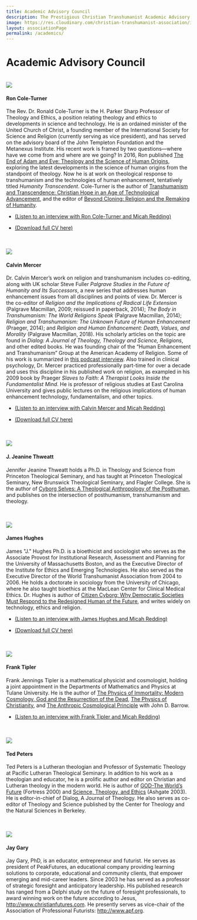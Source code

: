 ```yaml
---
title: Academic Advisory Council
description: The Prestigious Christian Transhumanist Academic Advisory Council
image: https://res.cloudinary.com/christian-transhumanist-association/image/upload/c_fill,h_200,w_200/c_fill,h_200,l_James_Hughes.jpg,w_200,x_200/c_fill,h_200,l_jeanine_thweatt.jpg,w_200,x_300/c_fill,h_200,l_Frank-J-Tipler_k9nj4y.jpg,w_200,x_-200,y_200/c_fill,h_200,l_CalvinMercer.jpg,w_200,x_0,y_100/c_fill,h_200,l_JayGary.linkedin.2014_xbnxtn.jpg,w_200,x_200,y_100/Ron-Cole-Turner2_krwttx.jpg
layout: associationPage
permalink: /academics/
---
```


<div class="row">
<div class="col-md-12">

<h1>Academic Advisory Council</h1>

<br />
<div class="row">
  <div class="col-md-4">
  <img src="https://res.cloudinary.com/christian-transhumanist-association/image/upload/c_fill,g_auto,h_200,w_200/Ron-Cole-Turner2_krwttx.jpg" />
  </div>
  <div class="col-md-8">

#### Ron Cole-Turner

The Rev. Dr. Ronald Cole-Turner is the H. Parker Sharp Professor of Theology and Ethics, a position relating theology and ethics to developments in science and technology. He is an ordained minister of the United Church of Christ, a founding member of the International Society for Science and Religion (currently serving as vice president), and has served on the advisory board of the John Templeton Foundation and the Metanexus Institute. His recent work is framed by two questions—where have we come from and where are we going? In 2016, Ron published <a href="http://amzn.to/2qAv3bU">The End of Adam and Eve: Theology and the Science of Human Origins</a>, exploring the latest developments in the science of human origins from the standpoint of theology. Now he is at work on theological response to transhumanism and the technologies of human enhancement, tentatively titled <em>Humanity Transcendent</em>. Cole-Turner is the author of <a href="http://amzn.to/2romnoe">Transhumanism and Transcendence: Christian Hope in an Age of Technological Advancement</a>, and the editor of <a href="http://amzn.to/2qFKdYt">Beyond Cloning: Religion and the Remaking of Humanity</a>.

- <a href="http://brickcaster.com/christiantranshumanist/33">(Listen to an interview with Ron Cole-Turner and Micah Redding)</a>
- <a href="/academics/RonColeTurner.doc">(Download full CV here)</a>

  </div>
</div><br />

<br />
<div class="row">
  <div class="col-md-4">
  <img src="https://res.cloudinary.com/christian-transhumanist-association/image/upload/c_fill,g_auto,h_200,w_200/CalvinMercer.jpg" />
  </div>
  <div class="col-md-8">

#### Calvin Mercer

Dr. Calvin Mercer’s work on religion and transhumanism includes co-editing, along with UK scholar Steve Fuller <em>Palgrave Studies in the Future of Humanity and Its Successors</em>, a new series that addresses human enhancement issues from all disciplines and points of view. Dr. Mercer is the co-editor of <em>Religion and the Implications of Radical Life Extension</em> (Palgrave Macmillan, 2009; reissued in paperback, 2014); <em>The Body in Transhumanism: The World Religions Speak</em> (Palgrave Macmillan, 2014); <em>Religion and Transhumanism: The Unknown Future of Human Enhancement</em> (Praeger, 2014); and <em>Religion and Human Enhancement: Death, Values, and Morality</em> (Palgrave Macmillan, 2018). His scholarly articles on the topic are found in <em>Dialog: A Journal of Theology, Theology and Science, Religions</em>, and other edited books. He was founding chair of the “Human Enhancement and Transhumanism” Group at the American Academy of Religion. Some of his work is summarized in <a href="http://brickcaster.com/christiantranshumanist/29">this podcast interview</a>. Also trained in clinical psychology, Dr. Mercer practiced professionally part-time for over a decade and uses this discipline in his published work on religion, as exampled in his 2009 book by Praeger <em>Slaves to Faith: A Therapist Looks Inside the Fundamentalist Mind</em>. He is professor of religious studies at East Carolina University and gives public lectures on the religious implications of human enhancement technology, fundamentalism, and other topics.

- <a href="http://brickcaster.com/christiantranshumanist/29">(Listen to an interview with Calvin Mercer and Micah Redding)</a>
- <a href="/academics/CalvinMercer.doc">(Download full CV here)</a>

  </div>
</div><br />

<br />
<div class="row">
  <div class="col-md-4">
  <img src="https://res.cloudinary.com/christian-transhumanist-association/image/upload/c_fill,g_auto,h_200,w_200/jeanine_thweatt.jpg" />
  </div>
  <div class="col-md-8">

#### J. Jeanine Thweatt

Jennifer Jeanine Thweatt holds a Ph.D. in Theology and Science from Princeton Theological Seminary, and has taught at Princeton Theological Seminary, New Brunswick Theological Seminary, and Flagler College. She is the author of <a href="http://amzn.to/2rZOhEH">Cyborg Selves: A Theological Anthropology of the Posthuman</a>, and publishes on the intersection of posthumanism, transhumanism and theology.

  </div>
</div><br />

<br />
<div class="row">
  <div class="col-md-4">
  <img src="https://res.cloudinary.com/christian-transhumanist-association/image/upload/c_fill,g_auto,h_200,w_200/James_Hughes.jpg" />
  </div>
  <div class="col-md-8">

#### James Hughes

James "J." Hughes Ph.D. is a bioethicist and sociologist who serves as the Associate Provost for Institutional Research, Assessment and Planning for the University of Massachusetts Boston, and as the Executive Director of the Institute for Ethics and Emerging Technologies. He also served as the Executive Director of the World Transhumanist Association from 2004 to 2006. He holds a doctorate in sociology from the University of Chicago, where he also taught bioethics at the MacLean Center for Clinical Medical Ethics. Dr. Hughes is author of <a href="http://amzn.to/2siuRui">Citizen Cyborg: Why Democratic Societies Must Respond to the Redesigned Human of the Future</a>, and writes widely on technology, ethics and religion.

- <a href="http://brickcaster.com/christiantranshumanist/5">(Listen to an interview with James Hughes and Micah Redding)</a>
- <a href="academics/JamesHughes.pdf">(Download full CV here)</a>

  </div>
</div><br />

<br />
<div class="row">
  <div class="col-md-4">
  <img src="https://res.cloudinary.com/christian-transhumanist-association/image/upload/c_fill,g_auto,h_200,w_200/Frank-J-Tipler_k9nj4y.jpg" />
  </div>
  <div class="col-md-8">

#### Frank Tipler

Frank Jennings Tipler is a mathematical physicist and cosmologist, holding a joint appointment in the Departments of Mathematics and Physics at Tulane University. He is the author of <a href="http://amzn.to/2siKrWU">The Physics of Immortality: Modern Cosmology, God and the Resurrection of the Dead</a>, <a href="http://amzn.to/2saTn18">The Physics of Christianity</a>, and <a href="http://amzn.to/2r8mcNj">The Anthropic Cosmological Principle</a> with John D. Barrow.

- <a href="http://brickcaster.com/christiantranshumanist/19">(Listen to an interview with Frank Tipler and Micah Redding)</a>

  </div>
</div><br />

<br />
<div class="row">
  <div class="col-md-4">
  <img src="https://res.cloudinary.com/christian-transhumanist-association/image/upload/c_fill,g_auto,h_200,w_200/Ted_20Peters_cam1ya.jpg" />
  </div>
  <div class="col-md-8">

#### Ted Peters

Ted Peters is a Lutheran theologian and Professor of Systematic Theology at Pacific Lutheran Theological Seminary. In addition to his work as a theologian and educator, he is a prolific author and editor on Christian and Lutheran theology in the modern world. He is author of <a href="http://amzn.to/2rFurBM">GOD-The World’s Future</a> (Fortress 2000) and <a href="http://amzn.to/2rUIx1P">Science, Theology, and Ethics</a> (Ashgate 2003). He is editor-in-chief of Dialog, A Journal of Theology. He also serves as co-editor of Theology and Science published by the Center for Theology and the Natural Sciences in Berkeley.

  </div>
</div><br />

<br />
<div class="row">
  <div class="col-md-4">
  <img src="https://res.cloudinary.com/christian-transhumanist-association/image/upload/c_fill,g_auto,h_200,w_200/Jay-Gary" />
  </div>
  <div class="col-md-8">

#### Jay Gary

Jay Gary, PhD, is an educator, entrepreneur and futurist. He serves as president of PeakFutures, an educational company providing learning solutions to corporate, educational and community clients, that empower emerging and mid-career leaders. Since 2003 he has served as a professor of strategic foresight and anticipatory leadership. His published research has ranged from a Delphi study on the future of foresight professionals, to award winning work on the future according to Jesus, <a href="http://www.christianfutures.com">http://www.christianfutures.com</a>. He presently serves as vice-chair of the Association of Professional Futurists: <a href="http://www.apf.org">http://www.apf.org</a>.

  </div>
</div><br />

</div>
</div>
